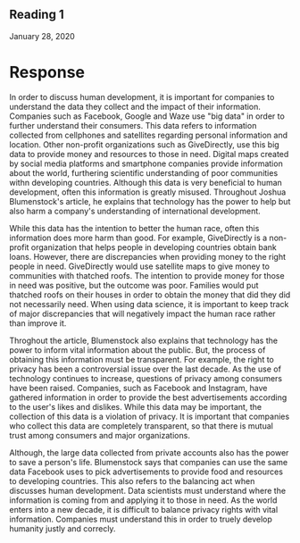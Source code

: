 ## Reading 1
January 28, 2020 

# Response
In order to discuss human development, it is important for companies to understand the data they collect and the impact of their information. Companies such as Facebook, Google and Waze use "big data" in order to further understand their consumers. This data refers to information collected from cellphones and satellites regarding personal information and location. Other non-profit organizations such as  GiveDirectly, use this big data to provide money and resources to those in need. Digital maps created by social media platforms and smartphone companies provide information about the world, furthering scientific understanding of poor communities withn developing countries. Although this data is very beneficial to human development, often this information is greatly misused. Throughout Joshua Blumenstock's article, he explains that technology has the power to help but also harm a company's understanding of international development. 
 
While this data has the intention to better the human race, often this information does more harm than good. For example, GiveDirectly is a non-profit organization that helps people in developing countries obtain bank loans. However, there are discrepancies when providing money to the right people in need. GiveDirectly would use satellite maps to give money to communities with thatched roofs. The intention to provide money for those in need was positive, but the outcome was poor. Families would put thatched roofs on their houses in order to obtain the money that did they did not necessarily need. When using data science, it is important to keep track of major discrepancies that will negatively impact the human race rather than improve it. 

Throghout the article, Blumenstock also explains that technology has the power to inform vital information about the public. But, the process of obtaining this information must be transparent. For example, the right to privacy has been a controversial issue over the last decade. As the use of technology continues to increase, questions of  privacy among consumers have been raised. Companies, such as Facebook and Instagram, have gathered information in order to provide the best advertisements according to the user's likes and dislikes. While this data may be important, the collection of this data is a violation of privacy. It is important that companies who collect this data are completely transparent, so that there is mutual trust among consumers and major organizations. 

Although, the large data collected from private accounts also has the power to save a person's life. Blumenstock says that companies can use the same data Facebook uses to pick advertisements to provide food and resources to developing countries. This also refers to the balancing act when discusses human development. Data scientists must understand where the information is coming from and applying it to those in need. As the world enters into a new decade, it is difficult to balance privacy rights with vital information. Companies must understand this in order to truely develop humanity justly and correcly.
  
